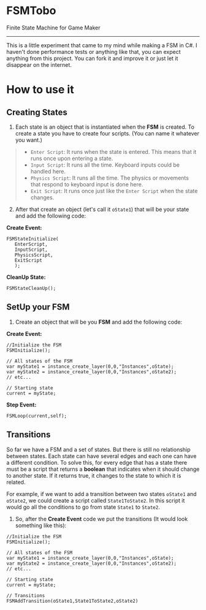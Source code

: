 # FSMTobo
 Finite State Machine for Game Maker
 ___
 This is a little experiment that came to my mind while making a FSM in C#. I haven't done performance tests or anything like that, you can expect anything from this project. You can fork it and improve it or just let it disappear on the internet.
 
 # How to use it
 
 ## Creating States

1. Each state is an object that is instantiated when the **FSM** is created. To create a state you have to create four scripts. (You can name it whatever you want.)

> * ```Enter Script```: It runs when the state is entered. This means that it runs once upon entering a state.
> * ```Input Script```: It runs all the time. Keyboard inputs could be handled here.
> * ```Physics Script```: It runs all the time. The physics or movements that respond to keyboard input is done here.
> * ```Exit Script```: It runs once just like the ```Enter Script``` when the state changes.

 2. After that create an object (let's call it ```oState1```) that will be your state and add the following code:
 
 **Create Event:**
 
 ```gml
FSMStateInitialize(
	EnterScript,
	InputScript,
	PhysicsScript,
	ExitScript
	);
```
**CleanUp State:**
```gml
FSMStateCleanUp();
```



 ## SetUp your FSM
 1. Create an object that will be you **FSM** and add the following code:
 
 **Create Event:**
 ```gml
//Initialize the FSM
FSMInitialize();

// All states of the FSM
var myState1 = instance_create_layer(0,0,"Instances",oState);
var myState2 = instance_create_layer(0,0,"Instances",oState2);
// etc...

// Starting state
current = myState;
```
 **Step Event:**
 ```gml
 FSMLoop(current,self);
 ```

## Transitions
So far we have a FSM and a set of states. But there is still no relationship between states. Each state can have several edges and each one can have a different condition. To solve this, for every edge that has a state there must be a script that returns a **boolean** that indicates when it should change to another state. If it returns true, it changes to the state to which it is related. 

For example, if we want to add a transition between two states ```oState1``` and ```oState2```, we could create a script called ```State1ToState2```. In this script it would go all the conditions to go from state ```State1``` to ```State2```.

1. So, after the **Create Event** code we put the transitions (It would look something like this):
```gml
//Initialize the FSM
FSMInitialize();

// All states of the FSM
var myState1 = instance_create_layer(0,0,"Instances",oState);
var myState2 = instance_create_layer(0,0,"Instances",oState2);
// etc...

// Starting state
current = myState;

// Transitions
FSMAddTransition(oState1,State1ToState2,oState2)
```
